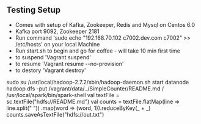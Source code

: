 ## Testing Setup

- Comes with setup of Kafka, Zookeeper, Redis and Mysql on Centos 6.0 
- Kafka port 9092, Zookeeper 2181 
- Run command  'sudo echo "192.168.70.102 c7002.dev.com c7002" >> /etc/hosts' on your local Machine
- Run start.sh to begin and go for coffee - will take 10 min first time
- to suspend 'Vagrant suspend'
- to resume  'Vagrant resume --no-provision'
- to destory 'Vagrant destroy'

sudo su
/usr/local/hadoop-2.7.2/sbin/hadoop-daemon.sh start datanode
hadoop dfs -put /vagrant/data/../SimpleCounter/README.md /
/usr/local/spark/bin/spark-shell
val textFile = sc.textFile("hdfs://README.md")
val counts = textFile.flatMap(line => line.split(" ")) .map(word => (word, 1)).reduceByKey(_ + _)
counts.saveAsTextFile("hdfs://out.txt")
